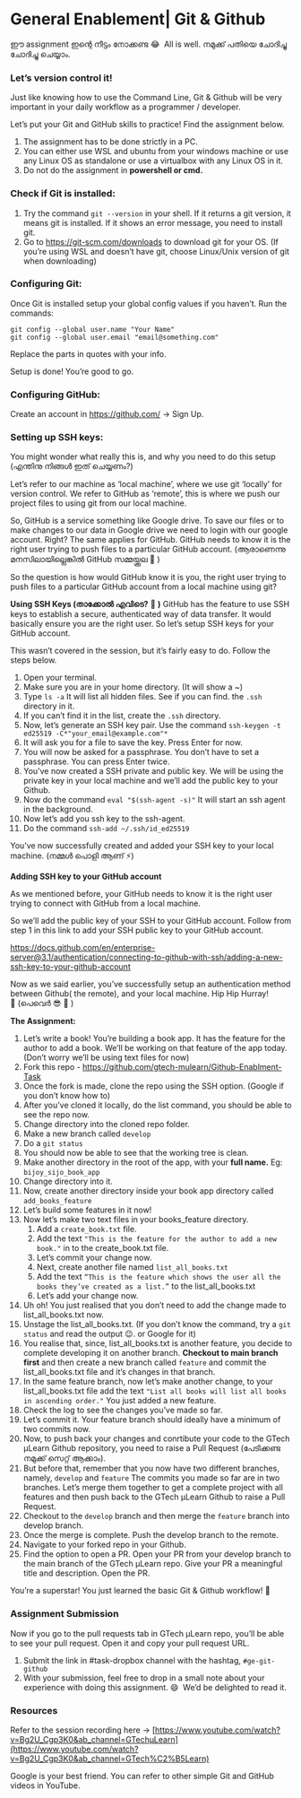 # General Enablement| Git & Github

ഈ assignment ഇന്റെ നീട്ടം നോക്കണ്ട 😂  All is well. നമുക്ക് പതിയെ ചോദിച്ചു ചോദിച്ചു ചെയ്യാം.

### Let’s version control it!

Just like knowing how to use the Command Line, Git & Github will be very important in your daily workflow as a programmer / developer. 

Let’s put your Git and GitHub skills to practice! Find the assignment below.

1. The assignment has to be done strictly in a PC.
2. You can either use WSL and ubuntu from your windows machine or use any Linux OS as standalone or use a virtualbox with any Linux OS in it.
3. Do not do the assignment in **powershell or cmd.**

### **Check if Git is installed:**

1. Try the command `git --version` in your shell. If it returns a git version, it means git is installed. If it shows an error message, you need to install git.
2. Go to https://git-scm.com/downloads to download git for your OS. (If you’re using WSL and doesn’t have git, choose Linux/Unix version of git when downloading)

### **Configuring Git:**

Once Git is installed setup your global config values if you haven’t. Run the commands:

```
git config --global user.name "Your Name"
git config --global user.email "email@something.com"
```

Replace the parts in quotes with your info.

Setup is done! You’re good to go.

### **Configuring GitHub:**

Create an account in https://github.com/ → Sign Up.

### **Setting up SSH keys:**

You might wonder what really this is, and why you need to do this setup (എന്തിനു നിങ്ങൾ ഇത് ചെയ്യണം?)

Let’s refer to our machine as ‘local machine’, where we use git ‘locally’ for version control. We refer to GitHub as ‘remote’, this is where we push our project files to using git from our local machine.

So, GitHub is a service something like Google drive. To save our files or to make changes to our data in Google drive we need to login with our google account. Right? The same applies for GitHub. GitHub needs to know it is the right user trying to push files to a particular GitHub account. (ആരാണെന്നു മനസിലായില്ലെങ്കിൽ GitHub സമ്മയ്ക്കൂല 🤧 )

So the question is how would GitHub know it is you, the right user trying to push files to a particular GitHub account from a local machine using git?

**Using SSH Keys (താക്കോൽ എവിടെ?** 🤔 **)**
GitHub has the feature to use SSH keys to establish a secure, authenticated way of data transfer. It would basically ensure you are the right user. So let’s setup SSH keys for your GitHub account. 

This wasn’t covered in the session, but it’s fairly easy to do. Follow the steps below.

1. Open your terminal.
2. Make sure you are in your home directory. (It will show a ~)
3. Type `ls -a` It will list all hidden files. See if you can find. the `.ssh` directory in it.
4. If you can’t find it in the list, create the `.ssh` directory.
5. Now, let’s generate an SSH key pair. Use the command
 `ssh-keygen -t ed25519 -C*"your_email@example.com"*`
6. It will ask you for a file to save the key. Press Enter for now.
7. You will now be asked for a passphrase. You don’t have to set a passphrase. You can press Enter twice.
8. You’ve now created a SSH private and public key. We will be using the private key in your local machine and we’ll add the public key to your Github.
9. Now do the command `eval "$(ssh-agent -s)"` It will start an ssh agent in the background.
10. Now let’s add you ssh key to the ssh-agent.
11. Do the command `ssh-add ~/.ssh/id_ed25519` 

You’ve now successfully created and added your SSH key to your local machine. (നമ്മൾ പൊളി ആണ് ⚡)

**Adding SSH key to your GitHub account**

As we mentioned before, your GitHub needs to know it is the right user trying to connect with GitHub from a local machine. 

So we’ll add the public key of your SSH to your GitHub account. Follow from step 1 in this link to add your SSH public key to your GitHub account.

https://docs.github.com/en/enterprise-server@3.1/authentication/connecting-to-github-with-ssh/adding-a-new-ssh-key-to-your-github-account

Now as we said earlier, you’ve successfully setup an authentication method between Github( the remote), and your local machine. Hip Hip Hurray! 🥂 (പെവെർ 😎 💪 )

**The Assignment:**

1. Let’s write a book! You’re building a book app. It has the feature for the author to add a book. We’ll be working on that feature of the app today. (Don’t worry we’ll be using text files for now)
2. Fork this repo - [](https://github.com/gtech-mulearn/Github-Enablment-Task)https://github.com/gtech-mulearn/Github-Enablment-Task
3. Once the fork is made, clone the repo using the SSH option. (Google if you don’t know how to)
4. After you’ve cloned it locally, do the list command, you should be able to see the repo now.
5. Change directory into the cloned repo folder.
6. Make a new branch called `develop`
7. Do a `git status` 
8. You should now be able to see that the working tree is clean.
9. Make another directory in the root of the app, with your **full name.** Eg: `bijoy_sijo_book_app`
10. Change directory into it. 
11. Now, create another directory inside your book app directory called `add_books_feature` 
12. Let’s build some features in it now!
13. Now let’s make two text files in your books_feature directory.
    1. Add a `create_book.txt` file.
    2. Add the text `"This is the feature for the author to add a new book."` in to the create_book.txt file.
    3. Let’s commit your change now. 
    4. Next, create another file named `list_all_books.txt`
    5. Add the text `“This is the feature which shows the user all the books they’ve created as a list.”` to the list_all_books.txt
    6. Let’s add your change now. 
14. Uh oh! You just realised that you don’t need to add the change made to list_all_books.txt now.
15. Unstage the list_all_books.txt. (If you don’t know the command, try a `git status` and read the output 😉. or Google for it)
16. You realise that, since, list_all_books.txt is another feature, you decide to complete developing it on another branch. **Checkout to main branch first** and then create a new branch called `feature` and commit the list_all_books.txt file and it’s changes in that branch.
17. In the same feature branch, now let’s make another change, to your list_all_books.txt file add the text `"List all books will list all books in ascending order."` You just added a new feature. 
18. Check the log to see the changes you’ve made so far.
19. Let’s commit it. Your feature branch should ideally have a minimum of two commits now. 
20. Now, to push back your changes and conrtibute your code to the GTech µLearn Github repository, you need to raise a Pull Request (പേടിക്കണ്ട നമുക്ക് സെറ്റ് ആക്കാം).
21. But before that, remember that you now have two different branches, namely, `develop` and `feature` The commits you made so far are in two branches. Let’s merge them together to get a complete project with all features and then push back to the GTech µLearn Github to raise a Pull Request.
22. Checkout to the `develop` branch and then merge the `feature` branch into develop branch. 
23. Once the merge is complete. Push the develop branch to the remote.
24. Navigate to your forked repo in your Github.
25. Find the option to open a PR. Open your PR from your develop branch to the main branch of the GTech µLearn repo. Give your PR a meaningful title and description. Open the PR.

You’re a superstar! You just learned the basic Git & Github workflow! 🥳  

### Assignment Submission

Now if you go to the pull requests tab in GTech µLearn repo, you’ll be able to see your pull request. Open it and copy your pull request URL.

1. Submit the link in #task-dropbox channel with the hashtag, `#ge-git-github`
2. With your submission, feel free to drop in a small note about your experience with doing this assignment. 😄  We’d be delighted to read it.

### Resources

Refer to the session recording here → [https://www.youtube.com/watch?v=Bg2U_Cgp3K0&ab_channel=GTechµLearn](https://www.youtube.com/watch?v=Bg2U_Cgp3K0&ab_channel=GTech%C2%B5Learn)

Google is your best friend. You can refer to other simple Git and GitHub videos in YouTube.
